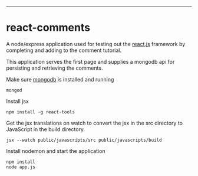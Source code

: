 ----------


react-comments
==============

A node/express application used for testing out the [react.js][1] framework by completing and adding to the comment tutorial.

This application serves the first page and supplies a mongodb api for persisting and retrieving the comments.




Make sure [mongodb][2] is installed and running

    mongod

Install jsx

    npm install -g react-tools

Get the jsx translations on watch to convert the jsx in the src directory to JavaScript in the build directory.

    jsx --watch public/javascripts/src public/javascripts/build

Install nodemon and start the application

    npm install
    node app.js





  [1]: http://facebook.github.io/react/
  [2]: http://www.mongodb.org/
